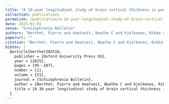 ```yaml
---
title: "A 10-year longitudinal study of brain cortical thickness in people with first-episode psychosis using normative models"
collection: publications
permalink: /publication/a-10-year-longitudinal-study-of-brain-cortical-thickness-in-people-with-first-ep
date: 2025-01-01
venue: "Schizophrenia Bulletin"
authors: "Berthet, Pierre and Haatveit, Beathe C and Kjelkenes, Rikka and Worker, Amanda and Kia, Seyed Mostafa and Wolfers, Thomas and Rutherford, Saige and Alnaes, Dag and Dinga, Richard and Pedersen, Mads L and others"
paperurl: ""
citation: "Berthet, Pierre and Haatveit, Beathe C and Kjelkenes, Rikka and Worker, Amanda and Kia, Seyed Mostafa and Wolfers, Thomas and Rutherford, Saige and Alnaes, Dag and Dinga, Richard and Pedersen, Mads L and others (2025). A 10-year longitudinal study of brain cortical thickness in people with first-episode psychosis using normative models. Schizophrenia Bulletin."
bibtex: |
  @article{berthet202510,
    publisher = {Oxford University Press US},
    year = {2025},
    pages = {95--107},
    number = {1},
    volume = {51},
    journal = {Schizophrenia Bulletin},
    author = {Berthet, Pierre and Haatveit, Beathe C and Kjelkenes, Rikka and Worker, Amanda and Kia, Seyed Mostafa and Wolfers, Thomas and Rutherford, Saige and Alnaes, Dag and Dinga, Richard and Pedersen, Mads L and others},
    title = {A 10-year longitudinal study of brain cortical thickness in people with first-episode psychosis using normative models},
  }
---
```

